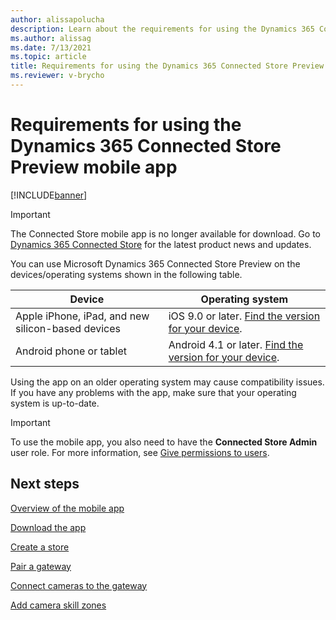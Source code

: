 ```yaml
---
author: alissapolucha
description: Learn about the requirements for using the Dynamics 365 Connected Store Preview mobile app
ms.author: alissag
ms.date: 7/13/2021
ms.topic: article
title: Requirements for using the Dynamics 365 Connected Store Preview mobile app
ms.reviewer: v-brycho
---
```


# Requirements for using the Dynamics 365 Connected Store Preview mobile app

[!INCLUDE[banner](includes/banner.md)]

> [!IMPORTANT]
> The Connected Store mobile app is no longer available for download. Go to [Dynamics 365 Connected Store](https://dynamics.microsoft.com/en-us/ai/connected-store/) for the latest product news and updates.

You can use Microsoft Dynamics 365 Connected Store Preview on the devices/operating systems shown in the following table.

|Device|Operating system|
|----------------|-----------------|
|Apple iPhone, iPad, and new silicon-based devices|iOS 9.0 or later. [Find the version for your device](https://support.apple.com/en-us/HT201685).|
|Android phone or tablet|Android 4.1 or later. [Find the version for your device](https://support.google.com/android/answer/7680439?hl=en).|

Using the app on an older operating system may cause compatibility issues. If you have any problems with the app, make sure that your operating system is up-to-date.

> [!IMPORTANT]
> To use the mobile app, you also need to have the **Connected Store Admin** user role. For more information, see [Give permissions to users](admin-user-accounts.md).

## Next steps

[Overview of the mobile app](mobile-app-overview.md)

[Download the app](mobile-app-download.md)

[Create a store](mobile-app-create-store.md)

[Pair a gateway](mobile-app-pair-gateway.md)

[Connect cameras to the gateway](mobile-app-add-cameras.md)

[Add camera skill zones](mobile-app-add-camera-skill-zones.md)
